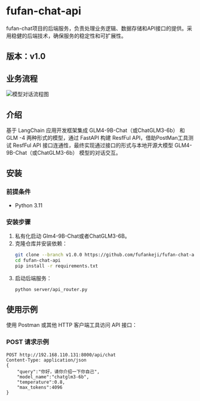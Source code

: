 # fufan-chat-api

fufan-chat项目的后端服务，负责处理业务逻辑、数据存储和API接口的提供。采用稳健的后端技术，确保服务的稳定性和可扩展性。

## 版本：v1.0

## 业务流程

![模型对话流程图](https://muyu001.oss-cn-beijing.aliyuncs.com/img/%E6%A8%A1%E5%9E%8B%E5%AF%B9%E8%AF%9D%E6%B5%81%E7%A8%8B%E5%9B%BE.png)

## 介绍

基于 LangChain 应用开发框架集成 GLM4-9B-Chat（或ChatGLM3-6b） 和GLM -4 两种形式的模型，通过 FastAPI 构建 ResfFul API，借助PostMan工具测试 ResfFul API 接口连通性，最终实现通过接口的形式与本地开源大模型 GLM4-9B-Chat（或ChatGLM3-6b） 模型的对话交互。

## 安装

### 前提条件



- Python 3.11

### 安装步骤

1. 私有化启动 Glm4-9B-Chat或者ChatGLM3-6B。
2. 克隆仓库并安装依赖：
    ```bash
    git clone --branch v1.0.0 https://github.com/fufankeji/fufan-chat-api.git
    cd fufan-chat-api
    pip install -r requirements.txt
    ```
3. 启动后端服务：
    ```bash
    python server/api_router.py
    ```

## 使用示例

使用 Postman 或其他 HTTP 客户端工具访问 API 接口：

### POST 请求示例

```http
POST http://192.168.110.131:8000/api/chat
Content-Type: application/json
{
    "query":"你好，请你介绍一下你自己",
    "model_name":"chatglm3-6b",
    "temperature":0.8,
    "max_tokens":4096
}
```
